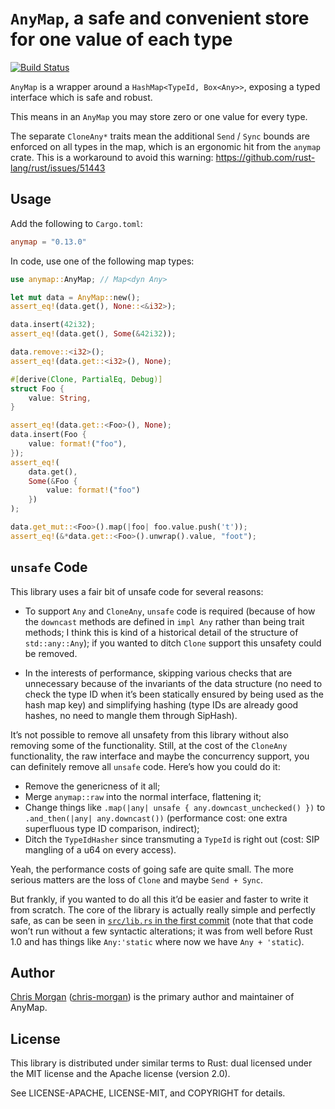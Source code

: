 # `AnyMap`, a safe and convenient store for one value of each type

[![Build Status](https://travis-ci.org/chris-morgan/anymap.svg?branch=master)](https://travis-ci.org/chris-morgan/anymap)

`AnyMap` is a wrapper around a `HashMap<TypeId, Box<Any>>`, exposing a typed interface which is safe and robust.

This means in an `AnyMap` you may store zero or one value for every type.

The separate `CloneAny*` traits mean the additional `Send` / `Sync` bounds are enforced on all types in the map, which is an ergonomic hit from the `anymap` crate. This is a workaround to avoid this warning: https://github.com/rust-lang/rust/issues/51443

## Usage

Add the following to `Cargo.toml`:

```toml
anymap = "0.13.0"
```

In code, use one of the following map types:

```rust
use anymap::AnyMap; // Map<dyn Any>

let mut data = AnyMap::new();
assert_eq!(data.get(), None::<&i32>);

data.insert(42i32);
assert_eq!(data.get(), Some(&42i32));

data.remove::<i32>();
assert_eq!(data.get::<i32>(), None);

#[derive(Clone, PartialEq, Debug)]
struct Foo {
    value: String,
}

assert_eq!(data.get::<Foo>(), None);
data.insert(Foo {
    value: format!("foo"),
});
assert_eq!(
    data.get(),
    Some(&Foo {
        value: format!("foo")
    })
);

data.get_mut::<Foo>().map(|foo| foo.value.push('t'));
assert_eq!(&*data.get::<Foo>().unwrap().value, "foot");
```

## `unsafe` Code

This library uses a fair bit of unsafe code for several reasons:

- To support `Any` and `CloneAny`, `unsafe` code is required (because of how the `downcast` methods are defined in `impl Any` rather than being trait methods; I think this is kind of a historical detail of the structure of `std::any::Any`); if you wanted to ditch `Clone` support this unsafety could be removed.

- In the interests of performance, skipping various checks that are unnecessary because of the invariants of the data structure (no need to check the type ID when it’s been statically ensured by being used as the hash map key) and simplifying hashing (type IDs are already good hashes, no need to mangle them through SipHash).

It’s not possible to remove all unsafety from this library without also removing some of the functionality. Still, at the cost of the `CloneAny` functionality, the raw interface and maybe the concurrency support, you can definitely remove all `unsafe` code. Here’s how you could do it:

- Remove the genericness of it all;
- Merge `anymap::raw` into the normal interface, flattening it;
- Change things like `.map(|any| unsafe { any.downcast_unchecked() })` to `.and_then(|any| any.downcast())` (performance cost: one extra superfluous type ID comparison, indirect);
- Ditch the `TypeIdHasher` since transmuting a `TypeId` is right out (cost: SIP mangling of a u64 on every access).

Yeah, the performance costs of going safe are quite small. The more serious matters are the loss of `Clone` and maybe `Send + Sync`.

But frankly, if you wanted to do all this it’d be easier and faster to write it from scratch. The core of the library is actually really simple and perfectly safe, as can be seen in [`src/lib.rs` in the first commit](https://github.com/chris-morgan/anymap/tree/a294948f57dee47bb284d6a3ae1b8f61a902a03c/src/lib.rs) (note that that code won’t run without a few syntactic alterations; it was from well before Rust 1.0 and has things like `Any:'static` where now we have `Any + 'static`).


## Author

[Chris Morgan](http://chrismorgan.info/) ([chris-morgan](https://github.com/chris-morgan)) is the primary author and maintainer of AnyMap.


## License

This library is distributed under similar terms to Rust: dual licensed under the MIT license and the Apache license (version 2.0).

See LICENSE-APACHE, LICENSE-MIT, and COPYRIGHT for details.
